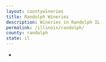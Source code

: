 ```yaml
---
layout: countywineries
title: Randolph Wineries
description: Wineries in Randolph IL
permalink: /illinois/randolph/
county: randolph
state: il
---
```

-
